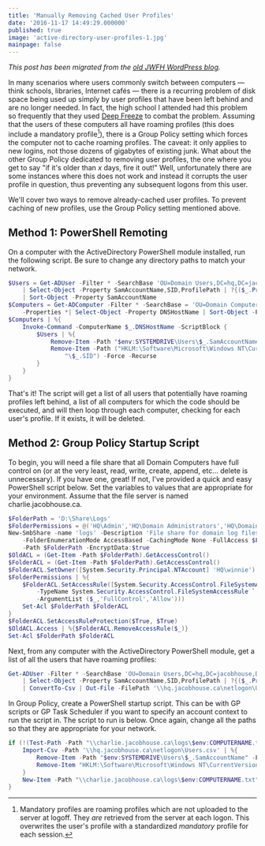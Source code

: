 ```yaml
---
title: 'Manually Removing Cached User Profiles'
date: '2016-11-17 14:49:29.000000'
published: true
image: 'active-directory-user-profiles-1.jpg'
mainpage: false
---
```


_This post has been migrated from the [old JWFH WordPress blog](https://github.com/jwfh/homepage#about)._

In many scenarios where users commonly switch between computers &mdash; think schools, libraries, Internet cafés &mdash; there is a recurring problem of disk space being used up simply by user profiles that have been left behind and are no longer needed. In fact, the high school I attended had this problem so frequently that they used [Deep Freeze](https://www.faronics.com/products/deep-freeze/enterprise) to combat the problem. Assuming that the users of these computers all have roaming profiles (this does include a mandatory profile[^1]), there is a Group Policy setting which forces the computer not to cache roaming profiles. The caveat: it only applies to new logins, not those dozens of gigabytes of existing junk. What about the other Group Policy dedicated to removing user profiles, the one where you get to say "if it's older than $x$ days, fire it out!" Well, unfortunately there are some instances where this does not work and instead it corrupts the user profile in question, thus preventing any subsequent logons from this user.

We'll cover two ways to remove already-cached user profiles. To prevent caching of new profiles, use the Group Policy setting mentioned above.

## Method 1: PowerShell Remoting

On a computer with the ActiveDirectory PowerShell module installed, run the following script. Be sure to change any directory paths to match your network.

```powershell
$Users = Get-ADUser -Filter * -SearchBase 'OU=Domain Users,DC=hq,DC=jacobhouse,DC=ca' -Properties * `
    | Select-Object -Property SamAccountName,SID,ProfilePath | ?{($_.ProfilePath)} `
    | Sort-Object -Property SamAccountName
$Computers = Get-ADComputer -Filter * -SearchBase = 'OU=Domain Computers,DC=hq,DC=jacobhouse,DC=ca' `
    -Properties *| Select-Object -Property DNSHostName | Sort-Object -Property DNSHostName
$Computers | %{
    Invoke-Command -ComputerName $_.DNSHostName -ScriptBlock {
        $Users | %{
            Remove-Item -Path "$env:SYSTEMDRIVE\Users\$_.SamAccountName" -Force -Recurse
            Remove-Item -Path ("HKLM:\Software\Microsoft\Windows NT\CurrentVersion\ProfileList" + `
                "\$_.SID") -Force -Recurse
        }
    }
}
```

That's it! The script will get a list of all users that potentially have roaming profiles left behind, a list of all computers for which the code should be executed, and will then loop through each computer, checking for each user's profile. If it exists, it will be deleted.

## Method 2: Group Policy Startup Script

To begin, you will need a file share that all Domain Computers have full control on (or at the very least, read, write, create, append, etc... delete is unnecessary). If you have one, great! If not, I've provided a quick and easy PowerShell script below. Set the variables to values that are appropriate for your environment. Assume that the file server is named charlie.jacobhouse.ca.

```powershell
$FolderPath = 'D:\Share\Logs'
$FolderPermissions = @('HQ\Admin','HQ\Domain Administrators','HQ\Domain Computers')
New-SmbShare -name 'logs' -Description 'File share for domain log files'
    -FolderEnumerationMode AccessBased -CachingMode None -FullAccess $FolderPermissions
    -Path $FolderPath -EncryptData:$true
$OldACL = (Get-Item -Path $FolderPath).GetAccessControl()
$FolderACL = (Get-Item -Path $FolderPath).GetAccessControl()
$FolderACL.SetOwner([System.Security.Principal.NTAccount] 'HQ\winnie')
$FolderPermissions | %{
    $FolderACL.SetAccessRule([System.Security.AccessControl.FileSystemAccessRule](New-Object `
        -TypeName System.Security.AccessControl.FileSystemAccessRule `
        -ArgumentList ($_,'FullControl','Allow')))
    Set-Acl $FolderPath $FolderACL
}
$FolderACL.SetAccessRuleProtection($True, $True)
$OldACL.Access | %{$FolderACL.RemoveAccessRule($_)}
Set-Acl $FolderPath $FolderACL
```

Next, from any computer with the ActiveDirectory PowerShell module, get a list of all the users that have roaming profiles:

```powershell
Get-ADUser -Filter * -SearchBase 'OU=Domain Users,DC=hq,DC=jacobhouse,DC=ca' -Properties * `
    | Select-Object -Property SamAccountName,SID,ProfilePath | ?{($_.ProfilePath)} `
    | ConvertTo-Csv | Out-File -FilePath '\\hq.jacobhouse.ca\netlogon\Users.csv'
```

In Group Policy, create a PowerShell startup script. This can be with GP scripts or GP Task Scheduler if you want to specify an account context to run the script in. The script to run is below. Once again, change all the paths so that they are appropriate for your network.

```powershell
if (!(Test-Path -Path "\\charlie.jacobhouse.ca\logs\$env:COMPUTERNAME.txt")) {
    Import-Csv -Path '\\hq.jacobhouse.ca\netlogon\Users.csv' | %{
        Remove-Item -Path "$env:SYSTEMDRIVE\Users\$_.SamAccountName" -Force -Recurse
        Remove-Item "HKLM:\Software\Microsoft\Windows NT\CurrentVersion\ProfileList\$_.SID" -Recurse
    }
    New-Item -Path "\\charlie.jacobhouse.ca\logs\$env:COMPUTERNAME.txt"
}
```

[^1]: Mandatory profiles are roaming profiles which are not uploaded to the server at logoff. They _are_ retrieved from the server at each logon. This overwrites the user's profile with a standardized _mandatory_ profile for each session.
